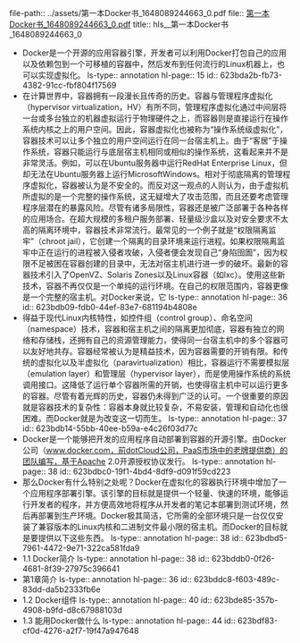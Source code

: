 file-path:: ../assets/第一本Docker书_1648089244663_0.pdf
file:: [第一本Docker书_1648089244663_0.pdf](../assets/第一本Docker书_1648089244663_0.pdf)
title:: hls__第一本Docker书_1648089244663_0

- Docker是一个开源的应用容器引擎，开发者可以利用Docker打包自己的应用以及依赖包到一个可移植的容器中，然后发布到任何流行的Linux机器上，也可以实现虚拟化。
  ls-type:: annotation
  hl-page:: 15
  id:: 623bda2b-fb73-4382-91cc-fbf804f17569
- 在计算世界中，容器拥有一段漫长且传奇的历史。容器与管理程序虚拟化（hypervisor virtualization，HV）有所不同，管理程序虚拟化通过中间层将一台或多台独立的机器虚拟运行于物理硬件之上，而容器则是直接运行在操作系统内核之上的用户空间。因此，容器虚拟化也被称为“操作系统级虚拟化”，容器技术可以让多个独立的用户空间运行在同一台宿主机上。由于“客居”于操作系统，容器只能运行与底层宿主机相同或相似的操作系统，这看起来并不是非常灵活。例如，可以在Ubuntu服务器中运行RedHat Enterprise Linux，但却无法在Ubuntu服务器上运行MicrosoftWindows。相对于彻底隔离的管理程序虚拟化，容器被认为是不安全的。而反对这一观点的人则认为，由于虚拟机所虚拟的是一个完整的操作系统，这无疑增大了攻击范围，而且还要考虑管理程序层潜在的暴露风险。尽管有诸多局限性，容器还是被广泛部署于各种各样的应用场合。在超大规模的多租户服务部署、轻量级沙盒以及对安全要求不太高的隔离环境中，容器技术非常流行。最常见的一个例子就是“权限隔离监牢”（chroot jail），它创建一个隔离的目录环境来运行进程。如果权限隔离监牢中正在运行的进程被入侵者攻破，入侵者便会发现自己“身陷囹圄”，因为权限不足被困在容器创建的目录中，无法对宿主机进行进一步的破坏。最新的容器技术引入了OpenVZ、Solaris Zones以及Linux容器（如lxc）。使用这些新技术，容器不再仅仅是一个单纯的运行环境。在自己的权限范围内，容器更像是一个完整的宿主机。对Docker来说，它
  ls-type:: annotation
  hl-page:: 36
  id:: 623bdb09-fdb0-44ef-83e7-681194b4808e
- 得益于现代Linux内核特性，如控件组（control group）、命名空间（namespace）技术，容器和宿主机之间的隔离更加彻底，容器有独立的网络和存储栈，还拥有自己的资源管理能力，使得同一台宿主机中的多个容器可以友好地共存。容器经常被认为是精益技术，因为容器需要的开销有限。和传统的虚拟化以及半虚拟化（paravirtualization）相比，容器运行不需要模拟层（emulation layer）和管理层（hypervisor layer），而是使用操作系统的系统调用接口。这降低了运行单个容器所需的开销，也使得宿主机中可以运行更多的容器。尽管有着光辉的历史，容器仍未得到广泛的认可。一个很重要的原因就是容器技术的复杂性：容器本身就比较复杂，不易安装，管理和自动化也很困难。而Docker就是为改变这一切而生。
  ls-type:: annotation
  hl-page:: 37
  id:: 623bdb14-55bb-40ee-b59a-e4c26f03d77c
- Docker是一个能够把开发的应用程序自动部署到容器的开源引擎。由Docker公司（www.docker.com，前dotCloud公司，PaaS市场中的老牌提供商）的团队编写，基于Apache 2.0开源授权协议发行。
  ls-type:: annotation
  hl-page:: 38
  id:: 623bdbc0-19f1-4bd4-8df9-d091f59cd223
- 那么Docker有什么特别之处呢？Docker在虚拟化的容器执行环境中增加了一个应用程序部署引擎。该引擎的目标就是提供一个轻量、快速的环境，能够运行开发者的程序，并方便高效地将程序从开发者的笔记本部署到测试环境，然后再部署到生产环境。Docker极其简洁，它所需的全部环境只是一台仅仅安装了兼容版本的Linux内核和二进制文件最小限的宿主机。而Docker的目标就是要提供以下这些东西。
  ls-type:: annotation
  hl-page:: 38
  id:: 623bdbd5-7961-4472-9e71-322ca581fda9
- 1.1  Docker简介
  ls-type:: annotation
  hl-page:: 38
  id:: 623bddb0-0f26-4681-8f39-27975c396641
- 第1章简介
  ls-type:: annotation
  hl-page:: 36
  id:: 623bddc8-f603-489c-83dd-da5b2333fb6e
- 1.2  Docker组件
  ls-type:: annotation
  hl-page:: 40
  id:: 623bde85-357b-4908-b9fd-d8c67988103d
- 1.3 能用Docker做什么
  ls-type:: annotation
  hl-page:: 44
  id:: 623bdf83-cf0d-4276-a2f7-19f47a947648